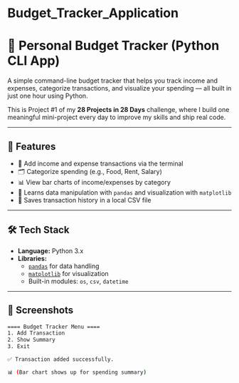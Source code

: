 # Budget_Tracker_Application
# 🧾 Personal Budget Tracker (Python CLI App)

A simple command-line budget tracker that helps you track income and expenses, categorize transactions, and visualize your spending — all built in just one hour using Python.

This is Project #1 of my **28 Projects in 28 Days** challenge, where I build one meaningful mini-project every day to improve my skills and ship real code.

---

## 🚀 Features

- 🧮 Add income and expense transactions via the terminal
- 🗂️ Categorize spending (e.g., Food, Rent, Salary)
- 📊 View bar charts of income/expenses by category
- 🧠 Learns data manipulation with `pandas` and visualization with `matplotlib`
- 💾 Saves transaction history in a local CSV file

---

## 🛠️ Tech Stack

- **Language:** Python 3.x
- **Libraries:** 
  - [`pandas`](https://pandas.pydata.org/) for data handling  
  - [`matplotlib`](https://matplotlib.org/) for visualization  
  - Built-in modules: `os`, `csv`, `datetime`

---

## 📸 Screenshots

```bash
==== Budget Tracker Menu ====
1. Add Transaction
2. Show Summary
3. Exit

✅ Transaction added successfully.

📊 (Bar chart shows up for spending summary)
